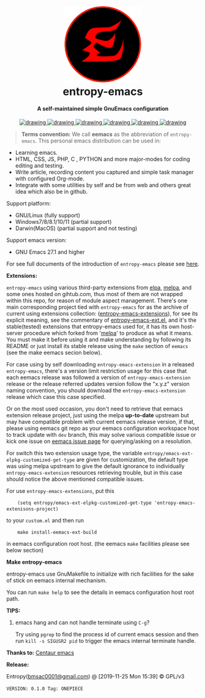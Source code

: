 <br>
<h1 align="center">
    <a href="https://github.com/c0001/entropy-emacs/tree/dev">
        <img src="elements/core/logo/logo.png" alt="drawing" width="200" />
    </a>
    <br>entropy-emacs<br>
</h1>
<h4 align="center">A self-maintained simple GnuEmacs configuration</h4>
<p align="center">
    <a href="https://github.com/c0001/entropy-emacs/actions?query=branch%3Adev">
        <img src="https://github.com/c0001/entropy-emacs/actions/workflows/ci.yml/badge.svg?branch=dev"
             title="Build Status" alt="drawing" />
    </a>
    <a href="https://github.com/c0001/entropy-emacs/releases">
        <img src="https://img.shields.io/github/tag/c0001/entropy-emacs.svg?label=Release"
             title="Release Tag" alt="drawing" />
    </a>
    <a href="https://www.gnu.org/licenses/gpl-3.0.html">
        <img src="http://img.shields.io/:License-GPL3-blue.svg"
             title="Liscense" alt="drawing" />
    </a>
    <a href="https://www.gnu.org/distros/distros.html">
        <img src="https://img.shields.io/badge/-Linux-fcc624?logo=linux&style=flat&logoColor=black"
             title="Platform:linux" alt="drawing" />
    </a>
    <a href="https://www.microsoft.com/en-US/windows">
        <img src="https://img.shields.io/badge/-Windows-lightblue?logo=windows&style=flat&logoColor=blue"
             title="Platform:windows" alt="drawing" />
    </a>
    <a href="https://www.apple.com/macos">
        <img src="https://img.shields.io/badge/-macOS-lightgrey?logo=apple&style=flat&logoColor=white"
             title="Platform:macos" alt="drawing" />
    </a>
</p>

> **Terms convention:** We call **eemacs** as the abbreviation of `entropy-emacs`.
This personal emacs distribution can be used in:

-   Learning emacs.
-   HTML, CSS, JS, PHP, C , PYTHON and more major-modes for coding editing and testing.
-   Write article, recording content you captured and simple task manager with configured Org-mode.
-   Integrate with some utilities by self and be from web and others great idea which also be in github.

Support platform:

-   GNU/Linux (fully support)
-   Windows7/8/8.1/10/11 (partial support)
-   Darwin(MacOS) (partial support and not testing)

Support emacs version:

-   GNU Emacs 27.1 and higher

For see full documents of the introduction of `entropy-emacs` please see [here](elements/site-lisp/entropy-emacs-doc/org/entropy-emacs_introduction.md).

**Extensions:**

`entropy-emacs` using various third-party extensions from [elpa](https://elpa.gnu.org/packages/), [melpa](https://melpa.org), and some ones hosted on gihtub.com, thus most of them are not wrapped within this repo, for reason of module aspect management. There's one main corresponding project tied with `entropy-emacs` for as the archive of current using extensions collection: ([entropy-emacs-extensions](https://github.com/c0001/entropy-emacs-extensions)), for see its explicit meaning, see the commentary of [entropy-emacs-ext.el](elements/core/baron/summon/entropy-emacs-ext.el), and it's the stable(tested) extensions that entropy-emacs used for, it has its own host-server procedure which forked from '[melpa](https://melpa.org/)' to produce as what it means. You must make it before using it and make understanding by following its README or just install its stable release using the `make` section of `eemacs` (see the make eemacs secion below).

For case using by self downloading `entropy-emacs-extension` in a released `entropy-emacs`, there's a version limit restriction usage for this case that each eemacs release was followed a version of `entropy-emacs-extension` release or the release referred updates version follow the "x.y.z" version naming convention, you should download the `entropy-emacs-extension` release which case this case specified.

Or on the most used occasion, you don't need to retrieve that eemacs extension release project, just using the melpa **up-to-date** upstream but may have compatible problem with current eemacs release version, if that, please using eemacs git repo as your eemacs configuration workspace host to track update with `dev` branch, this may solve various compatible issue or kick one issue on [eemacs issue page](https://github.com/c0001/entropy-emacs/issues) for querying/asking on a resolution.

For switch this two extension usage type, the variable `entropy/emacs-ext-elpkg-customized-get-type` are given for customization, the default type was using melpa upstream to give the default ignorance to individually `entropy-emacs-extension` resources retrieving trouble, but in this case should notice the above mentioned compatible issues.

For use `entropy-emacs-extensions`, put this

```emacs-lisp
    (setq entropy/emacs-ext-elpkg-customized-get-type 'entropy-emacs-extenisons-project)
```

to your `custom.el` and then run


```shell
    make install-eemacs-ext-build
```

in eemacs configuration root host. (the eemacs `make` facilities please see below section)

**Make entropy-emacs**

entropy-emacs use GnuMakefile to initialize with rich facilities for the sake of stick on eemacs internal mechanism.

You can run `make help` to see the details in eemacs configuration host root path.

**TIPS:**

1.  emacs hang and can not handle terminate using `C-g`?

    Try using `pgrep` to find the process id of current emacs session and then run `kill -s SIGUSR2 pid` to trigger the emacs internal terminate handle.

**Thanks to:** [Centaur emacs](https://github.com/seagle0128/.emacs.d)

**Release:**

Entropy(bmsac0001@gmail.com) @ <span class="timestamp-wrapper"><span class="timestamp">[2019-11-25 Mon 15:39] </span></span> © GPL/v3

`VERSION: 0.1.0 Tag: ONEPIECE`

<!-- Local Variables: -->
<!-- fill-column: 10000 -->
<!-- End: -->

